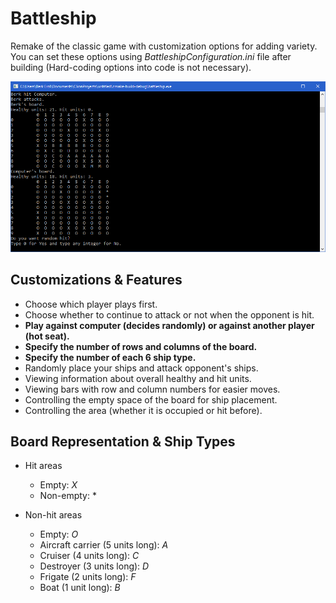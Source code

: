 # Battleship

Remake of the classic game with customization options for adding variety. You can set these options using _BattleshipConfiguration.ini_ file after building (Hard-coding options into code is not necessary).

![ss](screenshots/ss.bmp)

## Customizations & Features

- Choose which player plays first.
- Choose whether to continue to attack or not when the opponent is hit.
- **Play against computer (decides randomly) or against another player (hot seat).**
- **Specify the number of rows and columns of the board.**
- **Specify the number of each 6 ship type.**
- Randomly place your ships and attack opponent's ships.
- Viewing information about overall healthy and hit units.
- Viewing bars with row and column numbers for easier moves.
- Controlling the empty space of the board for ship placement.
- Controlling the area (whether it is occupied or hit before).

## Board Representation & Ship Types

- Hit areas

  - Empty: _X_
  - Non-empty: *

- Non-hit areas

  - Empty: _O_
  - Aircraft carrier (5 units long): _A_
  - Cruiser (4 units long): _C_
  - Destroyer (3 units long): _D_
  - Frigate (2 units long): _F_
  - Boat (1 unit long): _B_
